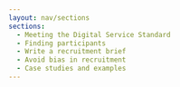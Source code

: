 ```yaml
---
layout: nav/sections
sections:
  - Meeting the Digital Service Standard
  - Finding participants
  - Write a recruitment brief
  - Avoid bias in recruitment
  - Case studies and examples
---
```

